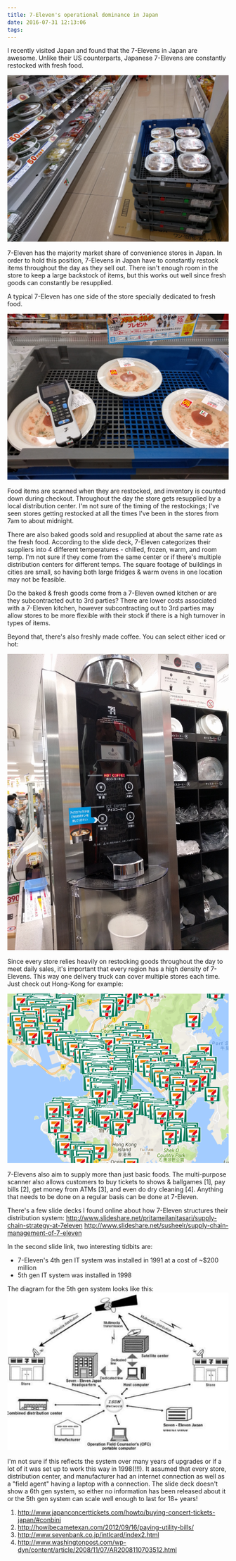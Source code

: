 ```yaml
---
title: 7-Eleven's operational dominance in Japan
date: 2016-07-31 12:13:06
tags:
---
```


I recently visited Japan and found that the 7-Elevens in Japan are awesome. Unlike their US counterparts, Japanese 7-Elevens are constantly restocked with fresh food.

![Food at 7-eleven](/images/7Eleven_food.jpg)

7-Eleven has the majority market share of convenience stores in Japan. In order to hold this position, 7-Elevens in Japan have to constantly restock items throughout the day as they sell out. There isn't enough room in the store to keep a large backstock of items, but this works out well since fresh goods can constantly be resupplied.

A typical 7-Eleven has one side of the store specially dedicated to fresh food.

![Fresh Food](/images/7Eleven_scanner.jpg)

Food items are scanned when they are restocked, and inventory is counted down during checkout. Throughout the day the store gets resupplied by a local distribution center. I'm not sure of the timing of the restockings; I've seen stores getting restocked at all the times I've been in the stores from 7am to about midnight.

There are also baked goods sold and resupplied at about the same rate as the fresh food. According to the slide deck, 7-Eleven categorizes their suppliers into 4 different temperatures - chilled, frozen, warm, and room temp. I'm not sure if they come from the same center or if there's multiple distribution centers for different temps. The square footage of buildings in cities are small, so having both large fridges & warm ovens in one location may not be feasible.

Do the baked & fresh goods come from a 7-Eleven owned kitchen or are they subcontracted out to 3rd parties? There are lower costs associated with a 7-Eleven kitchen, however subcontracting out to 3rd parties may allow stores to be more flexible with their stock if there is a high turnover in types of items.

Beyond that, there's also freshly made coffee. You can select either iced or hot:

![7-eleven coffee machine](/images/7Eleven_coffee.jpg)

Since every store relies heavily on restocking goods throughout the day to meet daily sales, it's important that every region has a high density of 7-Elevens. This way one delivery truck can cover multiple stores each time. Just check out Hong-Kong for example:

[![Hong kong 7-Eleven density](/images/7Eleven_density.png)](https://www.7-eleven.com.hk/en/store/all)

7-Elevens also aim to supply more than just basic foods. The multi-purpose scanner also allows customers to buy tickets to shows & ballgames [1], pay bills [2], get money from ATMs [3], and even do dry cleaning [4]. Anything that needs to be done on a regular basis can be done at 7-Eleven.

There's a few slide decks I found online about how 7-Eleven structures their distribution system: http://www.slideshare.net/pritameilanitasari/supply-chain-strategy-at-7eleven
http://www.slideshare.net/susheelr/supply-chain-management-of-7-eleven

In the second slide link, two interesting tidbits are:
* 7-Eleven's 4th gen IT system was installed in 1991 at a cost of ~$200 million
* 5th gen IT system was installed in 1998

The diagram for the 5th gen system looks like this:
![5th gen](/images/7Eleven_IT.png)

I'm not sure if this reflects the system over many years of upgrades or if a lot of it was set up to work this way in 1998(!!!). It assumed that every store, distribution center, and manufacturer had an internet connection as well as a "field agent" having a laptop with a connection. The slide deck doesn't show a 6th gen system, so either no information has been released about it or the 5th gen system can scale well enough to last for 18+ years!

1. http://www.japanconcerttickets.com/howto/buying-concert-tickets-japan/#conbini
2. http://howibecametexan.com/2012/09/16/paying-utility-bills/
3. http://www.sevenbank.co.jp/intlcard/index2.html
4. http://www.washingtonpost.com/wp-dyn/content/article/2008/11/07/AR2008110703512.html
